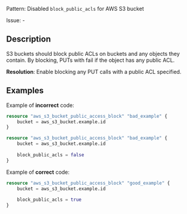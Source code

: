 Pattern: Disabled `block_public_acls` for AWS S3 bucket

Issue: -

## Description

S3 buckets should block public ACLs on buckets and any objects they contain. By blocking, PUTs with fail if the object has any public ACL.

**Resolution**: Enable blocking any PUT calls with a public ACL specified.

## Examples

Example of **incorrect** code:

```terraform
resource "aws_s3_bucket_public_access_block" "bad_example" {
	bucket = aws_s3_bucket.example.id
}

resource "aws_s3_bucket_public_access_block" "bad_example" {
	bucket = aws_s3_bucket.example.id
  
	block_public_acls = false
}
```

Example of **correct** code:

```terraform
resource "aws_s3_bucket_public_access_block" "good_example" {
	bucket = aws_s3_bucket.example.id
  
	block_public_acls = true
}
```